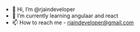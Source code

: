 - 👋 Hi, I’m @rjaindeveloper
- 🌱 I’m currently learning angulaar and react
- 📫 How to reach me - rjaindeveloper@gmail.com

<!---
rjaindeveloper/rjaindeveloper is a ✨ special ✨ repository because its `README.md` (this file) appears on your GitHub profile.
You can click the Preview link to take a look at your changes.
--->
